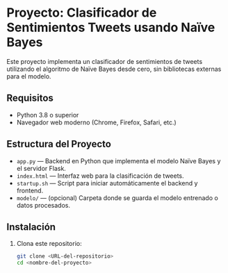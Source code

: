 # Proyecto: Clasificador de Sentimientos Tweets usando Naïve Bayes

Este proyecto implementa un clasificador de sentimientos de tweets utilizando el algoritmo de Naïve Bayes desde cero, sin bibliotecas externas para el modelo.

## Requisitos

- Python 3.8 o superior
- Navegador web moderno (Chrome, Firefox, Safari, etc.)

## Estructura del Proyecto

- `app.py` — Backend en Python que implementa el modelo Naïve Bayes y el servidor Flask.
- `index.html` — Interfaz web para la clasificación de tweets.
- `startup.sh` — Script para iniciar automáticamente el backend y frontend.
- `modelo/` — (opcional) Carpeta donde se guarda el modelo entrenado o datos procesados.

## Instalación

1. Clona este repositorio:
   ```bash
   git clone <URL-del-repositorio>
   cd <nombre-del-proyecto>
